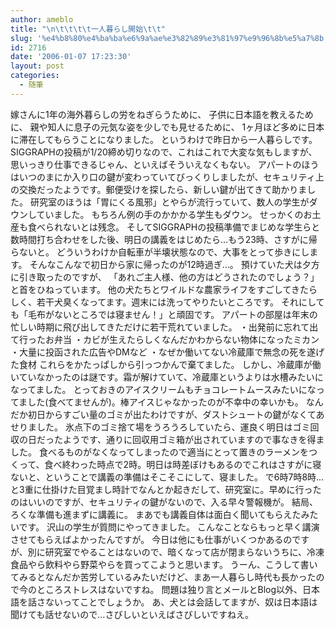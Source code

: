 ```yaml
---
author: ameblo
title: "\n\t\t\t\t一人暮らし開始\t\t"
slug: '%e4%b8%80%e4%ba%ba%e6%9a%ae%e3%82%89%e3%81%97%e9%96%8b%e5%a7%8b'
id: 2716
date: '2006-01-07 17:23:30'
layout: post
categories:
  - 随筆
---
```


嫁さんに1年の海外暮らしの労をねぎらうために、 子供に日本語を教えるために、 親や知人に息子の元気な姿を少しでも見せるために、 1ヶ月ほど多めに日本に滞在してもらうことになりました。 というわけで昨日から一人暮らしです。 SIGGRAPHの投稿が1/20締め切りなので、これはこれで大変な気もしますが、思いっきり仕事できるじゃん、といえばそういえなくもない。 アパートのほうはいつのまにか入り口の鍵が変わっていてびっくりしましたが、セキュリティ上の交換だったようです。郵便受けを探したら、新しい鍵が出てきて助かりました。 研究室のほうは「胃にくる風邪」とやらが流行っていて、数人の学生がダウンしていました。 もちろん例の手のかかかる学生もダウン。 せっかくのお土産も食べられないとは残念。 そしてSIGGRAPHの投稿準備でまじめな学生らと数時間打ち合わせをした後、明日の講義をはじめたら…もう23時、さすがに帰らないと。 どういうわけか自転車が半壊状態なので、大事をとって歩きにします。 そんなこんなで初日から家に帰ったのが12時過ぎ…。 預けていた犬は夕方に引き取ったのですが、 「あれご主人様、他の方はどうされたのでしょう？」と首をひねっています。 他の犬たちとワイルドな農家ライフをすごしてきたらしく、若干犬臭くなってます。週末には洗ってやりたいところです。 それにしても「毛布がないところでは寝ません！」と頑固です。 アパートの部屋は年末の忙しい時期に飛び出してきただけに若干荒れていました。 ・出発前に忘れて出て行ったお弁当 ・カビが生えたらしくなんだかわからない物体になったミカン ・大量に投函された広告やDMなど ・なぜか働いてない冷蔵庫で無念の死を遂げた食材 これらをかたっぱしから引っつかんで棄てました。 しかし、冷蔵庫が働いていなかったのは謎です。霜が解けていて、冷蔵庫というよりは水槽みたいになってました。 とっておきのアイスクリームもチョコレートムースみたいになってました(食べてませんが)。棒アイスじゃなかったのが不幸中の幸いかも。 なんだか初日からすごい量のゴミが出たわけですが、ダストシュートの鍵がなくてあせりました。 氷点下のゴミ捨て場をうろうろしていたら、運良く明日はゴミ回収の日だったようです、通りに回収用ゴミ箱が出されていますので事なきを得ました。 食べるものがなくなってしまったので適当にとって置きのラーメンをつくって、食べ終わった時点で2時。明日は時差ぼけもあるのでこれはさすがに寝ないと、ということで講義の準備はそこそこにして、寝ました。 で6時7時8時…と3重に仕掛けた目覚まし時計でなんとか起きだして、研究室に。早めに行ったのはいいのですが、セキュリティの鍵がないので、入る早々警報機が。 結局、ろくな準備も進まずに講義に。 まあでも講義自体は面白く聞いてもらえたみたいです。 沢山の学生が質問にやってきました。 こんなことならもっと早く講演させてもらえばよかったんですが。 今日は他にも仕事がいくつかあるのですが、別に研究室でやることはないので、暗くなって店が閉まらないうちに、冷凍食品やら飲料やら野菜やらを買ってこようと思います。 うーん、こうして書いてみるとなんだか苦労しているみたいだけど、まあ一人暮らし時代も長かったので今のところストレスはないですね。 問題は独り言とメールとBlog以外、日本語を話さないってことでしょうか。 あ、犬とは会話してますが、奴は日本語は聞けても話せないので…さびしいといえばさびしいですねえ。